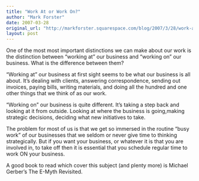 ```yaml
---
title: "Work At or Work On?"
author: "Mark Forster"
date: 2007-03-28
original_url: "http://markforster.squarespace.com/blog/2007/3/28/work-at-or-work-on.html"
layout: post
---
```


One of the most most important distinctions we can make about our work is the distinction between “working at” our business and “working on” our business. What is the difference between them?

“Working at” our business at first sight seems to be what our business is all about. It’s dealing with clients, answering correspondence, sending out invoices, paying bills, writing materials, and doing all the hundred and one other things that we think of as our work.

“Working on” our business is quite different. It’s taking a step back and looking at it from outside. Looking at where the business is going,making strategic decisions, deciding what new initiatives to take.

The problem for most of us is that we get so immersed in the routine “busy work” of our businesses that we seldom or never give time to thinking strategically. But if you want your business, or whatever it is that you are involved in, to take off then it is essential that you schedule regular time to work ON your business.

A good book to read which cover this subject (and plenty more) is Michael Gerber’s The E-Myth Revisited.
